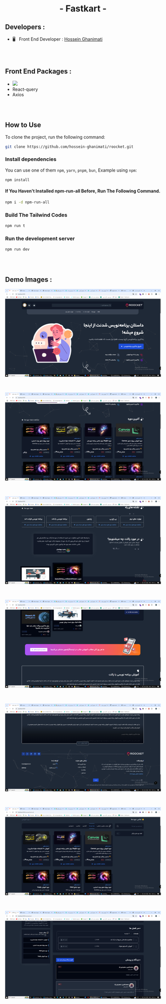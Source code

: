 <h1 align="center">-  Fastkart  -</h1>


<h2>Developers : </h2>
<ul>
  <li>🖥 &nbsp; Front End Developer : <a href="github.com/hossein-ghanimati">Hossein Ghanimati</a></li>
</ul>

<br/>
<br/>

<h2>Front End Packages : </h2>
<ul>
  <li>
  <img src="https://skillicons.dev/icons?i=react,tailwind,ts" data-canonical-src="https://skillicons.dev/icons?i=react,tailwind,react-query,axios" style="max-width: 100%;">
  </li>
  <li>
    React-query
  </li>
  <li>
    Axios
  </li>
</ul>

<br/>
<br/>



## How to Use

To clone the project, run the following command:

```bash
git clone https://github.com/hossein-ghanimati/roocket.git
```

### Install dependencies

You can use one of them `npm`, `yarn`, `pnpm`, `bun`, Example using `npm`:

```bash
npm install
```
#### If You Haven't Installed npm-run-all Before, Run The Following Command.

```bash
npm i -d npm-run-all
```

### Build The Tailwind Codes

```bash
npm run t
```
### Run the development server

```bash
npm run dev
```

<br/>
<br/>

<h2>Demo Images :</h2>

![Project Screenshot](https://raw.githubusercontent.com/hossein-ghanimati/roocket/refs/heads/main/demo/1.png)
<br>  
<br>  

![Project Screenshot](https://raw.githubusercontent.com/hossein-ghanimati/roocket/refs/heads/main/demo/2.png)
<br>  
<br>  

![Project Screenshot](https://raw.githubusercontent.com/hossein-ghanimati/roocket/refs/heads/main/demo/3.png)
<br>  
<br>  

![Project Screenshot](https://raw.githubusercontent.com/hossein-ghanimati/roocket/refs/heads/main/demo/4.png)
<br>  
<br>  

![Project Screenshot](https://raw.githubusercontent.com/hossein-ghanimati/roocket/refs/heads/main/demo/5.png)
<br>  
<br>  

![Project Screenshot](https://raw.githubusercontent.com/hossein-ghanimati/roocket/refs/heads/main/demo/6.png)
<br>  
<br>  

![Project Screenshot](https://raw.githubusercontent.com/hossein-ghanimati/roocket/refs/heads/main/demo/7.png)
<br>  

